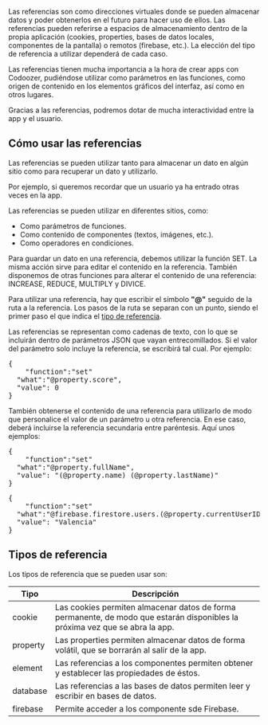 Las referencias son como direcciones virtuales donde se pueden almacenar datos y poder obtenerlos en el futuro para hacer uso de ellos. Las referencias pueden referirse a espacios de almacenamiento dentro de la propia aplicación (cookies, properties, bases de datos locales, componentes de la pantalla) o remotos (firebase, etc.). La elección del tipo de referencia a utilizar dependerá de cada caso.

Las referencias tienen mucha importancia a la hora de crear apps con Codoozer, pudiéndose utilizar como parámetros en las funciones, como origen de contenido en los elementos gráficos del interfaz, así como en otros lugares.

Gracias a las referencias, podremos dotar de mucha interactividad entre la app y el usuario.


## Cómo usar las referencias

Las referencias se pueden utilizar tanto para almacenar un dato en algún sitio como para recuperar un dato y utilizarlo.

Por ejemplo, si queremos recordar que un usuario ya ha entrado otras veces en la app.

Las referencias se pueden utilizar en diferentes sitios, como:

- Como parámetros de funciones.
- Como contenido de componentes (textos, imágenes, etc.).
- Como operadores en condiciones.

Para guardar un dato en una referencia, debemos utilizar la función SET. La misma acción sirve para editar el contenido en la referencia. También disponemos de otras funciones para alterar el contenido de una referencia: INCREASE, REDUCE, MULTIPLY y DIVICE.

Para utilizar una referencia, hay que escribir el símbolo **"@"** seguido de la ruta a la referencia. Los pasos de la ruta se separan con un punto, siendo el primer paso el que indica el [tipo de referencia](tipos-de-referencia).

Las referencias se representan como cadenas de texto, con lo que se incluirán dentro de parámetros JSON que vayan entrecomillados. Si el valor del parámetro solo incluye la referencia, se escribirá tal cual. Por ejemplo:

<pre>
{
	"function":"set"
  "what":"@property.score",
  "value": 0
}
</pre>

También obtenerse el contenido de una referencia para utilizarlo de modo que personalice el valor de un parámetro u otra referencia. En ese caso, deberá incluirse la referencia secundaria entre paréntesis. Aquí unos ejemplos:

<pre>
{
	"function":"set"
  "what":"@property.fullName",
  "value": "(@property.name) (@property.lastName)"
}
</pre>


<pre>
{
	"function":"set"
  "what":"@firebase.firestore.users.(@property.currentUserID).city",
  "value": "Valencia"
}
</pre>



## Tipos de referencia

Los tipos de referencia que se pueden usar son:

| Tipo  | Descripción |
| ------------- | ------------- |
| cookie | Las cookies permiten almacenar datos de forma permanente, de modo que estarán disponibles la próxima vez que se abra la app.|
| property | Las properties permiten almacenar datos de forma volátil, que se borrarán al salir de la app. |
| element | Las referencias a los componentes permiten obtener y establecer las propiedades de éstos. |
| database | Las referencias a las bases de datos permiten leer y escribir en bases de datos. |
| firebase | Permite acceder a los componente sde Firebase. |
